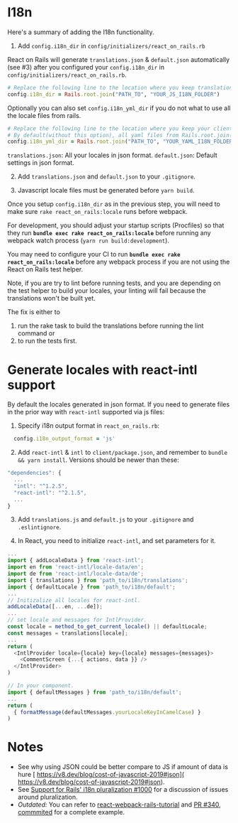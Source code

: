 # I18n

Here's a summary of adding the I18n functionality.

1. Add `config.i18n_dir` in `config/initializers/react_on_rails.rb`

  React on Rails will generate `translations.json` & `default.json` automatically (see #3) after you configured your `config.i18n_dir` in `config/initializers/react_on_rails.rb`.

  ```ruby
  # Replace the following line to the location where you keep translation.js & default.js.
  config.i18n_dir = Rails.root.join("PATH_TO", "YOUR_JS_I18N_FOLDER")
  ```

  Optionally you can also set `config.i18n_yml_dir` if you do not what to use all the locale files from rails.
  ```ruby
  # Replace the following line to the location where you keep your client i18n yml files
  # By default(without this option), all yaml files from Rails.root.join("config", "locales") and installed gems are loaded
  config.i18n_yml_dir = Rails.root.join("PATH_TO", "YOUR_YAML_I18N_FOLDER")
  ```

  `translations.json`: All your locales in json format.
  `default.json`: Default settings in json format.

2. Add `translations.json` and `default.json` to your `.gitignore`.

3. Javascript locale files must be generated before `yarn build`.

  Once you setup `config.i18n_dir` as in the previous step, you will need to make sure `rake react_on_rails:locale` runs before webpack. 
  
  For development, you should adjust your startup scripts (Procfiles) so that they run **`bundle exec rake react_on_rails:locale`** before running any webpack watch process (`yarn run build:development`). 
  
  You may need to configure your CI to  run **`bundle exec rake react_on_rails:locale`** before any webpack process if you are not using the React on Rails test helper. 
  
  Note, if you are try to lint before running tests, and you are depending on the test helper to build your locales, your linting will fail because the translations won't be built yet. 
  
  The fix is either to 
  1) run the rake task to build the translations before running the lint command or 
  2) to run the tests first.

# Generate locales with react-intl support

By default the locales generated in json format. If you need to generate files in the prior way
with `react-intl` supported via js files:

1. Specify i18n output format in `react_on_rails.rb`:
  ```rb
    config.i18n_output_format = 'js'
  ```

2. Add `react-intl` & `intl` to `client/package.json`, and remember to `bundle && yarn install`.
   Versions should be newer than these:

  ```js
  "dependencies": {
    ...
    "intl": "^1.2.5",
    "react-intl": "^2.1.5",
    ...
  }
  ```

3. Add `translations.js` and `default.js` to your `.gitignore` and `.eslintignore`.

4. In React, you need to initialize `react-intl`, and set parameters for it.

  ```js
  ...
  import { addLocaleData } from 'react-intl';
  import en from 'react-intl/locale-data/en';
  import de from 'react-intl/locale-data/de';
  import { translations } from 'path_to/i18n/translations';
  import { defaultLocale } from 'path_to/i18n/default';
  ...
  // Initizalize all locales for react-intl.
  addLocaleData([...en, ...de]);
  ...
  // set locale and messages for IntlProvider.
  const locale = method_to_get_current_locale() || defaultLocale;
  const messages = translations[locale];
  ...
  return (
    <IntlProvider locale={locale} key={locale} messages={messages}>
      <CommentScreen {...{ actions, data }} />
    </IntlProvider>
  )
  ```
  ```js
  // In your component.
  import { defaultMessages } from 'path_to/i18n/default';
  ...
  return (
    { formatMessage(defaultMessages.yourLocaleKeyInCamelCase) }
  )
  ```
  
  # Notes
  * See why using JSON could be better compare to JS if amount of data is hure [ https://v8.dev/blog/cost-of-javascript-2019#json]( https://v8.dev/blog/cost-of-javascript-2019#json).
  * See [Support for Rails' i18n pluralization #1000](https://github.com/shakacode/react_on_rails/issues/1000) for a discussion of issues around pluralization.
  * *Outdated:* You can refer to [react-webpack-rails-tutorial](https://github.com/shakacode/react-webpack-rails-tutorial) and [PR #340](https://github.com/shakacode/react-webpack-rails-tutorial/pull/340), [commmited](https://github.com/shakacode/react-webpack-rails-tutorial/commit/ef369ed9d922aea5116ca7e50208169fd7831389) for a complete example.
